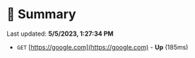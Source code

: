 # 📖 Summary
Last updated: **5/5/2023, 1:27:34 PM**

- `GET` [https://google.com](https://google.com) - **Up** (185ms)
